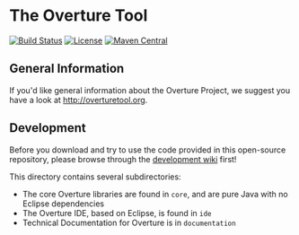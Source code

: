 # The Overture Tool 
[![Build Status](https://build.overture.au.dk/jenkins/buildStatus/icon?job=overture-development)](https://build.overture.au.dk/jenkins/job/overture-development/)
[![License](http://img.shields.io/:license-gpl3-blue.svg?style=flat-square)](http://www.gnu.org/licenses/gpl-3.0.html)
[![Maven Central](https://img.shields.io/maven-central/v/org.overturetool/core.svg?label=Maven%20Central)](http://search.maven.org/#search%7Cgav%7C1%7Cg%3A%22org.overturetool.core%22)



## General Information

If you'd like general information about the Overture Project, we suggest you have a look at http://overturetool.org.

## Development

Before you download and try to use the code provided in this open-source repository, please browse through the [development wiki](https://github.com/overturetool/overture/wiki) first!

This directory contains several subdirectories:

* The core Overture libraries are found in `core`, and are pure Java with no Eclipse dependencies
* The Overture IDE, based on Eclipse, is found in `ide`
* Technical Documentation for Overture is in `documentation`





